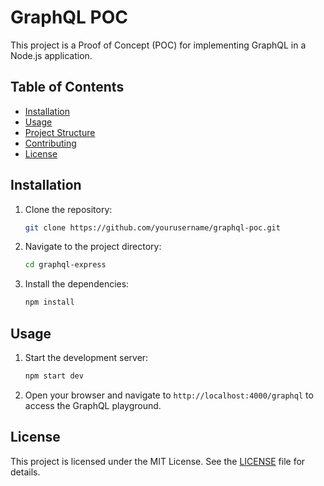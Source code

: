 # GraphQL POC

This project is a Proof of Concept (POC) for implementing GraphQL in a Node.js application.

## Table of Contents
- [Installation](#installation)
- [Usage](#usage)
- [Project Structure](#project-structure)
- [Contributing](#contributing)
- [License](#license)

## Installation

1. Clone the repository:
    ```sh
    git clone https://github.com/yourusername/graphql-poc.git
    ```
2. Navigate to the project directory:
    ```sh
    cd graphql-express
    ```
3. Install the dependencies:
    ```sh
    npm install
    ```

## Usage

1. Start the development server:
    ```sh
    npm start dev
    ```
2. Open your browser and navigate to `http://localhost:4000/graphql` to access the GraphQL playground.

## License

This project is licensed under the MIT License. See the [LICENSE](LICENSE) file for details.
